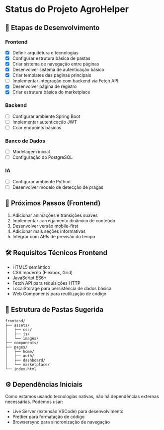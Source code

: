 # Status do Projeto AgroHelper

## 🚀 Etapas de Desenvolvimento

### Frontend
- [x] Definir arquitetura e tecnologias
- [x] Configurar estrutura básica de pastas
- [x] Criar sistema de navegação entre páginas
- [x] Desenvolver sistema de autenticação básico
- [x] Criar templates das páginas principais
- [ ] Implementar integração com backend via Fetch API
- [x] Desenvolver página de registro
- [x] Criar estrutura básica do marketplace

### Backend
- [ ] Configurar ambiente Spring Boot
- [ ] Implementar autenticação JWT
- [ ] Criar endpoints básicos

### Banco de Dados
- [ ] Modelagem inicial
- [ ] Configuração do PostgreSQL

### IA
- [ ] Configurar ambiente Python
- [ ] Desenvolver modelo de detecção de pragas

## 📅 Próximos Passos (Frontend)

1. Adicionar animações e transições suaves
2. Implementar carregamento dinâmico de conteúdo
3. Desenvolver versão mobile-first
4. Adicionar mais seções informativas
5. Integrar com APIs de previsão do tempo

## 🛠️ Requisitos Técnicos Frontend

- HTML5 semântico
- CSS moderno (Flexbox, Grid)
- JavaScript ES6+
- Fetch API para requisições HTTP
- LocalStorage para persistência de dados básica
- Web Components para reutilização de código

## 📂 Estrutura de Pastas Sugerida

```
frontend/
├── assets/
│   ├── css/
│   ├── js/
│   └── images/
├── components/
├── pages/
│   ├── home/
│   ├── auth/
│   ├── dashboard/
│   └── marketplace/
└── index.html
```

## ⚙️ Dependências Iniciais

Como estamos usando tecnologias nativas, não há dependências externas necessárias. Podemos usar:

- Live Server (extensão VSCode) para desenvolvimento
- Prettier para formatação de código
- Browsersync para sincronização de navegação
